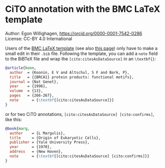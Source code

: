 # CiTO annotation with the BMC LaTeX template

Author: Egon Willighagen, https://orcid.org/0000-0001-7542-0286 <br />
License: CC-BY 4.0 International

Users of the [BMC LaTeX template](http://media.biomedcentral.com/content/production/bmc_article-tex.zip) (see also
[this page](https://jcheminf.biomedcentral.com/submission-guidelines/preparing-your-manuscript)) only have to
make a small edit in their `.bib` file. Following the template, you can add a `note` field to the BiBTeX file
and wrap the `[cito:citesAsDataSource]` in an `\textbf{}`:

```bibtex
@article{koon,
  author  = {Koonin, E V and Altschul, S F and Bork, P}, 
  title   = {{BRCA1} protein products: functional motifs}, 
  journal = {Nat Genet}, 
  year    = {1996},
  volume  = {13}, 
  pages   = {266-267},
  note      = {\textbf{[cito:citesAsDataSource]}}
}
```

or for two CiTO annotations, `[cito:citesAsDataSource] [cito:confirms]`, like this:

```bibtex
@book{marg,
  author    = {L Margulis}, 
  title     = {Origin of Eukaryotic Cells},
  publisher = {Yale University Press}, 
  year      = {1970},
  address   = {New Haven},
  note      = {\textbf{[cito:citesAsDataSource] [cito:confirms]}}
}
```

